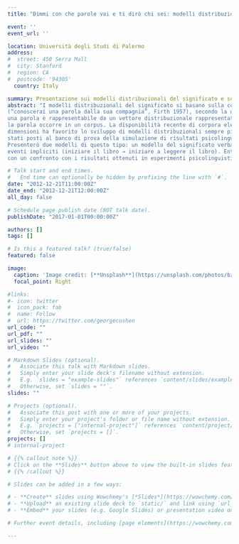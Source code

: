 ```yaml
---
title: "Dimmi con che parole vai e ti dirò chi sei: modelli distribuzionali del significato ed esperimenti psicolinguistici"

event: ''
event_url: ''

location: Università degli Studi di Palermo
address:
#  street: 450 Serra Mall
#  city: Stanford
#  region: CA
#  postcode: '94305'
  country: Italy

summary: Presentazione sui modelli distribuzionali del significato e sulla loro validazione psicolinguistica.
abstract: "I modelli distribuzionali del significato si basano sulla cosiddetta Ipotesi Distribuzionale
(“conoscerai una parola dalla sua compagnia”, Firth 1957), secondo la quale il significato di
una parola è rappresentabile da un vettore distribuzionale rappresentativo dei contesti in cui
la parola occorre in un corpus. La disponibilità recente di corpora elettronici di grandi
dimensioni ha favorito lo sviluppo di modelli distribuzionali sempre più avanzati, che sono
stati posti al banco di prova della simulazione di risultati psicolinguistici.
Presenterò due modelli di questo tipo: un modello del significato verbale e un modello di
eventi impliciti (iniziare il libro → iniziare a leggere il libro). Entrambi i modelli sono validati
con un confronto con i risultati ottenuti in esperimenti psicolinguistici."

# Talk start and end times.
#   End time can optionally be hidden by prefixing the line with `#`.
date: "2012-12-21T11:00:00Z"
date_end: "2012-12-21T12:00:00Z"
all_day: false

# Schedule page publish date (NOT talk date).
publishDate: "2017-01-01T00:00:00Z"

authors: []
tags: []

# Is this a featured talk? (true/false)
featured: false

image:
  caption: 'Image credit: [**Unsplash**](https://unsplash.com/photos/bzdhc5b3Bxs)'
  focal_point: Right

#links:
#- icon: twitter
#  icon_pack: fab
#  name: Follow
#  url: https://twitter.com/georgecushen
url_code: ""
url_pdf: ""
url_slides: ""
url_video: ""

# Markdown Slides (optional).
#   Associate this talk with Markdown slides.
#   Simply enter your slide deck's filename without extension.
#   E.g. `slides = "example-slides"` references `content/slides/example-slides.md`.
#   Otherwise, set `slides = ""`.
slides: ""

# Projects (optional).
#   Associate this post with one or more of your projects.
#   Simply enter your project's folder or file name without extension.
#   E.g. `projects = ["internal-project"]` references `content/project/deep-learning/index.md`.
#   Otherwise, set `projects = []`.
projects: []
# internal-project

# {{% callout note %}}
# Click on the **Slides** button above to view the built-in slides feature.
# {{% /callout %}}

# Slides can be added in a few ways:

# - **Create** slides using Wowchemy's [*Slides*](https://wowchemy.com/docs/managing-content/#create-slides) feature and link using `slides` parameter in the front matter of the talk file
# - **Upload** an existing slide deck to `static/` and link using `url_slides` parameter in the front matter of the talk file
# - **Embed** your slides (e.g. Google Slides) or presentation video on this page using [shortcodes](https://wowchemy.com/docs/writing-markdown-latex/).

# Further event details, including [page elements](https://wowchemy.com/docs/writing-markdown-latex/) such as image galleries, can be added to the body of this page.

---
```

